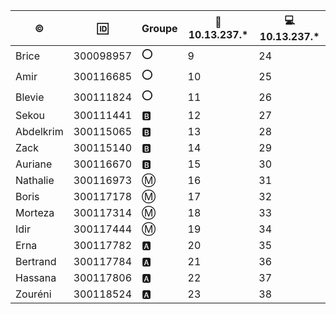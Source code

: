 |:copyright:|:id:|Groupe|:penguin: 10.13.237.*|:computer: 10.13.237.*|
|-----|--|------|-----------------|---------------|
|Brice|300098957|:o:|9|24|
|Amir|300116685|:o:|10|25|
|Blevie|300111824|:o:|11|26|
|Sekou|300111441|:b:|12|27|
|Abdelkrim|300115065|:b:|13|28|
|Zack|300115140|:b:|14|29|
|Auriane|300116670|:b:|15|30|
|Nathalie|300116973|:m:|16|31|
|Boris|300117178|:m:|17|32|
|Morteza|300117314|:m:|18|33|
|Idir|300117444|:m:|19|34|
|Erna|300117782|:a:|20|35|
|Bertrand|300117784|:a:|21|36|
|Hassana|300117806|:a:|22|37|
|Zouréni|300118524|:a:|23|38|
